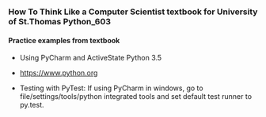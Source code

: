 ### How To Think Like a Computer Scientist textbook for University of St.Thomas Python_603
#### Practice examples from textbook

- Using PyCharm and ActiveState Python 3.5
- https://www.python.org

- Testing with PyTest:
If using PyCharm in windows, go to file/settings/tools/python integrated tools and
set default test runner to py.test.
